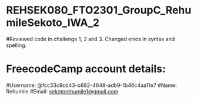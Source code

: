 # REHSEK080_FTO2301_GroupC_RehumileSekoto_IWA_2
#Reviewed code in challenge 1, 2 and 3. Changed erros in syntax and spelling.


# FreecodeCamp account details:
#Username: @fcc33c9cd43-b682-4648-adb9-1b46c4aa11e7
#Name: Rehumile 
#Email: sekotorehumile1@gmail.com